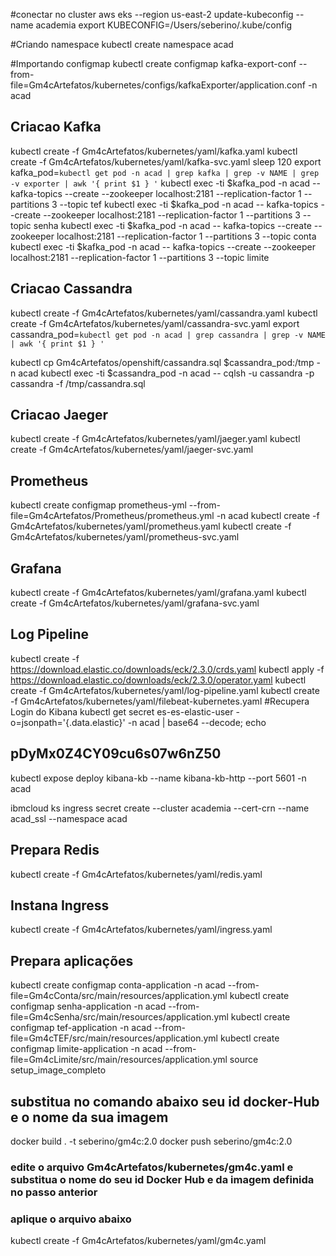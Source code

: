 #conectar no cluster
aws eks --region us-east-2 update-kubeconfig --name academia
export KUBECONFIG=/Users/seberino/.kube/config

#Criando namespace
kubectl create namespace acad

#Importando configmap
kubectl create configmap kafka-export-conf --from-file=Gm4cArtefatos/kubernetes/configs/kafkaExporter/application.conf -n acad

## Criacao Kafka
kubectl create -f Gm4cArtefatos/kubernetes/yaml/kafka.yaml
kubectl create -f Gm4cArtefatos/kubernetes/yaml/kafka-svc.yaml
sleep 120
export kafka_pod=`kubectl get pod -n acad | grep kafka | grep -v NAME | grep -v exporter | awk '{ print $1 } '`
kubectl exec -ti $kafka_pod -n acad -- kafka-topics --create --zookeeper localhost:2181 --replication-factor 1 --partitions 3 --topic tef
kubectl exec -ti $kafka_pod -n acad -- kafka-topics --create --zookeeper localhost:2181 --replication-factor 1 --partitions 3 --topic senha
kubectl exec -ti $kafka_pod -n acad -- kafka-topics --create --zookeeper localhost:2181 --replication-factor 1 --partitions 3 --topic conta
kubectl exec -ti $kafka_pod -n acad -- kafka-topics --create --zookeeper localhost:2181 --replication-factor 1 --partitions 3 --topic limite


## Criacao Cassandra
kubectl create -f Gm4cArtefatos/kubernetes/yaml/cassandra.yaml
kubectl create -f Gm4cArtefatos/kubernetes/yaml/cassandra-svc.yaml
export cassandra_pod=`kubectl get pod -n acad | grep cassandra | grep -v NAME | awk '{ print $1 } '`

kubectl cp Gm4cArtefatos/openshift/cassandra.sql $cassandra_pod:/tmp -n acad
kubectl exec -ti $cassandra_pod -n acad -- cqlsh -u cassandra -p cassandra -f /tmp/cassandra.sql


## Criacao Jaeger
kubectl create -f Gm4cArtefatos/kubernetes/yaml/jaeger.yaml
kubectl create -f Gm4cArtefatos/kubernetes/yaml/jaeger-svc.yaml

## Prometheus
kubectl create configmap prometheus-yml --from-file=Gm4cArtefatos/Prometheus/prometheus.yml -n acad
kubectl create -f Gm4cArtefatos/kubernetes/yaml/prometheus.yaml
kubectl create -f Gm4cArtefatos/kubernetes/yaml/prometheus-svc.yaml

## Grafana
kubectl create -f Gm4cArtefatos/kubernetes/yaml/grafana.yaml
kubectl create -f Gm4cArtefatos/kubernetes/yaml/grafana-svc.yaml

## Log Pipeline
kubectl create -f https://download.elastic.co/downloads/eck/2.3.0/crds.yaml
kubectl apply -f https://download.elastic.co/downloads/eck/2.3.0/operator.yaml
kubectl create -f Gm4cArtefatos/kubernetes/yaml/log-pipeline.yaml
kubectl create -f Gm4cArtefatos/kubernetes/yaml/filebeat-kubernetes.yaml
#Recupera Login do Kibana
kubectl get secret es-es-elastic-user -o=jsonpath='{.data.elastic}' -n acad | base64 --decode; echo
## pDyMx0Z4CY09cu6s07w6nZ50
kubectl expose deploy kibana-kb --name kibana-kb-http --port 5601 -n acad

ibmcloud ks ingress secret create --cluster academia --cert-crn <CRN> --name acad_ssl --namespace acad


## Prepara Redis
kubectl create -f Gm4cArtefatos/kubernetes/yaml/redis.yaml

## Instana Ingress
kubectl create -f Gm4cArtefatos/kubernetes/yaml/ingress.yaml

## Prepara aplicações
kubectl create configmap conta-application -n acad --from-file=Gm4cConta/src/main/resources/application.yml
kubectl create configmap senha-application -n acad --from-file=Gm4cSenha/src/main/resources/application.yml
kubectl create configmap tef-application -n acad --from-file=Gm4cTEF/src/main/resources/application.yml
kubectl create configmap limite-application -n acad --from-file=Gm4cLimite/src/main/resources/application.yml
source setup_image_completo
## substitua no comando abaixo seu id docker-Hub e o nome da sua imagem 
docker build . -t seberino/gm4c:2.0
docker push seberino/gm4c:2.0

### edite o arquivo Gm4cArtefatos/kubernetes/gm4c.yaml e substitua o nome do seu id Docker Hub e da imagem definida no passo anterior
### aplique o arquivo abaixo
kubectl create -f Gm4cArtefatos/kubernetes/yaml/gm4c.yaml